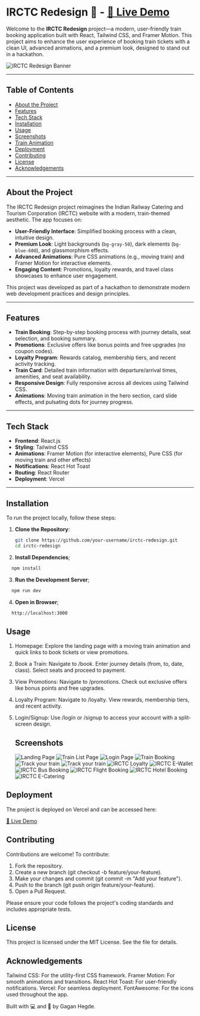 # IRCTC Redesign 🚂 - [🔗 Live Demo](https://irctc-co-redesign.vercel.app/)

Welcome to the **IRCTC Redesign** project—a modern, user-friendly train booking application built with React, Tailwind CSS, and Framer Motion. This project aims to enhance the user experience of booking train tickets with a clean UI, advanced animations, and a premium look, designed to stand out in a hackathon.

![IRCTC Redesign Banner](https://via.placeholder.com/1200x400.png?text=IRCTC+Redesign+Banner)

---

## Table of Contents

- [About the Project](#about-the-project)
- [Features](#features)
- [Tech Stack](#tech-stack)
- [Installation](#installation)
- [Usage](#usage)
- [Screenshots](#screenshots)
- [Train Animation](#train-animation)
- [Deployment](#deployment)
- [Contributing](#contributing)
- [License](#license)
- [Acknowledgements](#acknowledgements)

---

## About the Project

The IRCTC Redesign project reimagines the Indian Railway Catering and Tourism Corporation (IRCTC) website with a modern, train-themed aesthetic. The app focuses on:

- **User-Friendly Interface**: Simplified booking process with a clean, intuitive design.
- **Premium Look**: Light backgrounds (`bg-gray-50`), dark elements (`bg-blue-600`), and glassmorphism effects.
- **Advanced Animations**: Pure CSS animations (e.g., moving train) and Framer Motion for interactive elements.
- **Engaging Content**: Promotions, loyalty rewards, and travel class showcases to enhance user engagement.

This project was developed as part of a hackathon to demonstrate modern web development practices and design principles.

---

## Features

- **Train Booking**: Step-by-step booking process with journey details, seat selection, and booking summary.
- **Promotions**: Exclusive offers like bonus points and free upgrades (no coupon codes).
- **Loyalty Program**: Rewards catalog, membership tiers, and recent activity tracking.
- **Train Card**: Detailed train information with departure/arrival times, amenities, and seat availability.
- **Responsive Design**: Fully responsive across all devices using Tailwind CSS.
- **Animations**: Moving train animation in the hero section, card slide effects, and pulsating dots for journey progress.

---

## Tech Stack

- **Frontend**: React.js
- **Styling**: Tailwind CSS
- **Animations**: Framer Motion (for interactive elements), Pure CSS (for moving train and other effects)
- **Notifications**: React Hot Toast
- **Routing**: React Router
- **Deployment**: Vercel

---

## Installation

To run the project locally, follow these steps:

1. **Clone the Repository**:

   ```bash
   git clone https://github.com/your-username/irctc-redesign.git
   cd irctc-redesign
   ```

2. **Install Dependencies**;

```bash
  npm install
```

3. **Run the Development Server**;

```bash
  npm run dev

```

4. **Open in Browser**;

```bash
  http://localhost:3000

```

## Usage

1. Homepage: Explore the landing page with a moving train animation and quick links to book tickets or view promotions.
2. Book a Train:
   Navigate to /book.
   Enter journey details (from, to, date, class).
   Select seats and proceed to payment.
3. View Promotions:
   Navigate to /promotions.
   Check out exclusive offers like bonus points and free upgrades.
4. Loyalty Program:
   Navigate to /loyalty.
   View rewards, membership tiers, and recent activity.
5. Login/Signup:
   Use /login or /signup to access your account with a split-screen design.

   ## Screenshots
   ![Landing Page](https://github.com/user-attachments/assets/a300568b-2e41-4bf1-9757-10a274d4414a)
   ![Train List Page](https://github.com/user-attachments/assets/a129f338-687e-4a9d-ac21-f28ae423ecfd)
   ![Login Page](https://github.com/user-attachments/assets/623e9795-b85c-4dda-9022-d31959e5987e)
   ![Train Booking](https://github.com/user-attachments/assets/67ec01e2-6a23-4e30-9d0a-44941f4e3e3c)
   ![Track your train](https://github.com/user-attachments/assets/415e7cfa-e001-4f57-9441-c5d546e21f02)
   ![Track your train](https://github.com/user-attachments/assets/107c982a-de41-48c7-b99c-5970ed1d2c6e)
   ![IRCTC Loyalty](https://github.com/user-attachments/assets/92ba394b-4230-4445-bb2e-210387d7f354)
   ![IRCTC E-Wallet](https://github.com/user-attachments/assets/4a9acda9-6f5e-46de-b96d-ba806338edf5)
   ![IRCTC Bus Booking](https://github.com/user-attachments/assets/98adfeb0-dfc3-4097-bd85-e2b2ccd6b46f)
   ![IRCTC Flight Booking](https://github.com/user-attachments/assets/cdec287b-625e-496f-9745-2b42efc2faf1)
   ![IRCTC Hotel Booking](https://github.com/user-attachments/assets/60cde5ce-b17d-41fc-98e8-b184ec61c856)
   ![IRCTC E-Catering](https://github.com/user-attachments/assets/78dea032-b26e-49df-87be-c1c71aeac386)

   

   
## Deployment

The project is deployed on Vercel and can be accessed here:

[🔗 Live Demo](https://irctc-co-redesign.vercel.app/)

## Contributing

Contributions are welcome! To contribute:

1.  Fork the repository.
2.  Create a new branch (git checkout -b feature/your-feature).
3.  Make your changes and commit (git commit -m "Add your feature").
4.  Push to the branch (git push origin feature/your-feature).
5.  Open a Pull Request.

Please ensure your code follows the project's coding standards and includes appropriate tests.

## License

This project is licensed under the MIT License. See the file for details.

## Acknowledgements

Tailwind CSS: For the utility-first CSS framework.
Framer Motion: For smooth animations and transitions.
React Hot Toast: For user-friendly notifications.
Vercel: For seamless deployment.
FontAwesome: For the icons used throughout the app.

Built with 💻 and 🚂 by Gagan Hegde.
